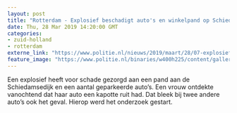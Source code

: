 ```yaml
---
layout: post
title: "Rotterdam - Explosief beschadigt auto's en winkelpand op Schiedamsedijk"
date: Thu, 28 Mar 2019 14:20:00 GMT
categories: 
- zuid-holland 
- rotterdam 
externe_link: "https://www.politie.nl/nieuws/2019/maart/28/07-explosief-beschadigt-autos-en-winkelpand-op-schiedamsedijk.html"
feature_image: "https://www.politie.nl/binaries/w400h225/content/gallery/politie/nieuws/2019/maart/07-rt/6.jpg"
---
```


Een explosief heeft voor schade gezorgd aan een pand aan de Schiedamsedijk en een aantal geparkeerde auto’s. Een vrouw ontdekte vanochtend dat haar auto een kapotte ruit had. Dat bleek bij twee andere auto’s ook het geval. Hierop werd het onderzoek gestart.
